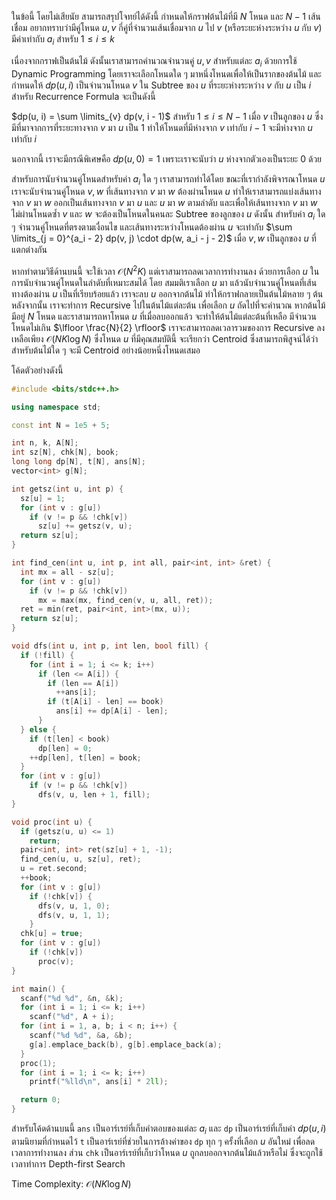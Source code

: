 ในข้อนี้ โดยไม่เสียนัย สามารถสรุปโจทย์ได้ดังนี้ กำหนดให้กราฟต้นไม้ที่มี $N$ โหนด และ $N - 1$ เส้นเชื่อม อยากทราบว่ามีคู่โหนด $u, v$ กี่คู่ที่จำนวนเส้นเชื่อมจาก $u$ ไป $v$ (หรือระยะห่างระหว่าง $u$ กับ $v$) มีค่าเท่ากับ $a_i$ สำหรับ $1 \leq i \leq k$

เนื่องจากกราฟเป็นต้นไม้ ดังนั้นเราสามารถคำนวณจำนวนคู่ $u, v$ สำหรับแต่ละ $a_i$ ด้วยการใช้ Dynamic Programming โดยเราจะเลือกโหนดใด ๆ มาหนึ่งโหนดเพื่อให้เป็นรากของต้นไม้ และกำหนดให้ $dp(u, i)$ เป็นจำนวนโหนด $v$ ใน Subtree ของ $u$ ที่ระยะห่างระหว่าง $v$ กับ $u$ เป็น $i$ สำหรับ Recurrence Formula จะเป็นดังนี้

$dp(u, i) = \sum \limits_{v} dp(v, i - 1)$ สำหรับ $1 \leq i \leq N - 1$ เมื่อ $v$ เป็นลูกของ $u$ ซึ่งมีที่มาจากการที่ระยะทางจาก $v$ มา $u$ เป็น $1$ ทำให้โหนดที่มีห่างจาก $v$ เท่ากับ $i - 1$ จะมีห่างจาก $u$ เท่ากับ $i$

นอกจากนี้ เราจะมีกรณีพิเศษคือ $dp(u, 0) = 1$ เพราะเราจะนับว่า $u$ ห่างจากตัวเองเป็นระยะ $0$ ด้วย

สำหรับการนับจำนวนคู่โหนดสำหรับค่า $a_i$ ใด ๆ เราสามารถทำได้โดย ขณะที่เรากำลังพิจารณาโหนด $u$ เราจะนับจำนวนคู่โหนด $v, w$ ที่เส้นทางจาก $v$ มา $w$ ต้องผ่านโหนด $u$ ทำให้เราสามารถแบ่งเส้นทางจาก $v$ มา $w$ ออกเป็นเส้นทางจาก $v$ มา $u$ และ $u$ มา $w$ ตามลำดับ และเพื่อให้เส้นทางจาก $v$ มา $w$ ไม่ผ่านโหนดซ้ำ $v$ และ $w$ จะต้องเป็นโหนดในคนละ Subtree ของลูกของ $u$ ดังนั้น สำหรับค่า $a_i$ ใด ๆ จำนวนคู่โหนดที่ตรงตามเงื่อนไข และเส้นทางระหว่างโหนดต้องผ่าน $u$ จะเท่ากับ $\sum \limits_{j = 0}^{a_i - 2} dp(v, j) \cdot dp(w, a_i - j - 2)$ เมื่อ $v, w$ เป็นลูกของ $u$ ที่แตกต่างกัน

หากทำตามวิธีด้านบนนี้ จะใช้เวลา $\mathcal{O}(N^2 K)$ แต่เราสามารถลดเวลาการทำงานลง ด้วยการเลือก $u$ ในการนับจำนวนคู่โหนดในลำดับที่เหมาะสมได้ โดย สมมติเราเลือก $u$ มา แล้วนับจำนวนคู่โหนดที่เส้นทางต้องผ่าน $u$ เป็นที่เรียบร้อยแล้ว เราจะลบ $u$ ออกจากต้นไม้ ทำให้กราฟกลายเป็นต้นไม้หลาย ๆ ต้น หลังจากนั้น เราจะทำการ Recursive ไปในต้นไม้แต่ละต้น เพื่อเลือก $u$ ถัดไปที่จะคำนวณ หากต้นไม้มีอยู่ $N$ โหนด และราสามารถหาโหนด $u$ ที่เมื่อลบออกแล้ว จะทำให้ต้นไม้แต่ละต้นที่เหลือ มีจำนวนโหนดไม่เกิน $\lfloor \frac{N}{2} \rfloor$ เราจะสามารถลดเวลารวมของการ Recursive ลงเหลือเพียง $\mathcal{O}(N K \log N)$ ซึ่งโหนด $u$ ที่มีคุณสมบัตินี้ จะเรียกว่า Centroid ซึ่งสามารถพิสูจน์ได้ว่า สำหรับต้นไม้ใด ๆ จะมี Centroid อย่างน้อยหนึ่งโหนดเสมอ

โค้ดตัวอย่างดังนี้
```cpp
#include <bits/stdc++.h>

using namespace std;

const int N = 1e5 + 5;

int n, k, A[N];
int sz[N], chk[N], book;
long long dp[N], t[N], ans[N];
vector<int> g[N];

int getsz(int u, int p) {
  sz[u] = 1;
  for (int v : g[u])
    if (v != p && !chk[v])
      sz[u] += getsz(v, u);
  return sz[u];
}

int find_cen(int u, int p, int all, pair<int, int> &ret) {
  int mx = all - sz[u];
  for (int v : g[u])
    if (v != p && !chk[v])
      mx = max(mx, find_cen(v, u, all, ret));
  ret = min(ret, pair<int, int>(mx, u));
  return sz[u];
}

void dfs(int u, int p, int len, bool fill) {
  if (!fill) {
    for (int i = 1; i <= k; i++)
      if (len <= A[i]) {
        if (len == A[i])
          ++ans[i];
        if (t[A[i] - len] == book)
          ans[i] += dp[A[i] - len];
      }
  } else {
    if (t[len] < book)
      dp[len] = 0;
    ++dp[len], t[len] = book;
  }
  for (int v : g[u])
    if (v != p && !chk[v])
      dfs(v, u, len + 1, fill);
}

void proc(int u) {
  if (getsz(u, u) <= 1)
    return;
  pair<int, int> ret(sz[u] + 1, -1);
  find_cen(u, u, sz[u], ret);
  u = ret.second;
  ++book;
  for (int v : g[u])
    if (!chk[v]) {
      dfs(v, u, 1, 0);
      dfs(v, u, 1, 1);
    }
  chk[u] = true;
  for (int v : g[u])
    if (!chk[v])
      proc(v);
}

int main() {
  scanf("%d %d", &n, &k);
  for (int i = 1; i <= k; i++)
    scanf("%d", A + i);
  for (int i = 1, a, b; i < n; i++) {
    scanf("%d %d", &a, &b);
    g[a].emplace_back(b), g[b].emplace_back(a);
  }
  proc(1);
  for (int i = 1; i <= k; i++)
    printf("%lld\n", ans[i] * 2ll);

  return 0;
}
```

สำหรับโค้ดด้านบนนี้ `ans` เป็นอาร์เรย์ที่เก็บคำตอบของแต่ละ $a_i$ และ `dp` เป็นอาร์เรย์ที่เก็บค่า $dp(u, i)$ ตามนิยามที่กำหนดไว้  `t` เป็นอาร์เรย์ที่ช่วยในการล้างค่าของ `dp` ทุก ๆ ครั้งที่เลือก $u$ อันใหม่ เพื่อลดเวลาการทำงานลง ส่วน `chk` เป็นอาร์เรย์ที่เก็บว่าโหนด $u$ ถูกลบออกจากต้นไม้แล้วหรือไม่ ซึ่งจะถูกใช้ เวลาทำการ Depth-first Search

Time Complexity: $\mathcal{O}(N K \log N)$